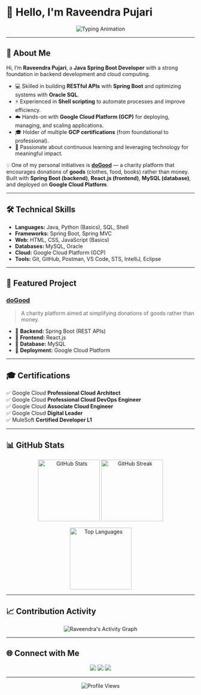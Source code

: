 # 👋 Hello, I'm Raveendra Pujari  

<p align="center">
  <img src="https://readme-typing-svg.herokuapp.com?size=24&color=58A6FF&center=true&vCenter=true&width=800&lines=Java+Developer;Spring+Boot+%7C+REST+APIs;Google+Cloud+Certified;Open+Source+Contributor;Always+Learning+%26+Building" alt="Typing Animation" />
</p>

---

## 🚀 About Me  
Hi, I’m **Raveendra Pujari**, a **Java Spring Boot Developer** with a strong foundation in backend development and cloud computing.  

- 💻 Skilled in building **RESTful APIs** with **Spring Boot** and optimizing systems with **Oracle SQL**.  
- ⚡ Experienced in **Shell scripting** to automate processes and improve efficiency.  
- ☁️ Hands-on with **Google Cloud Platform (GCP)** for deploying, managing, and scaling applications.  
- 🎓 Holder of multiple **GCP certifications** (from foundational to professional).  
- 🌱 Passionate about continuous learning and leveraging technology for meaningful impact.  

💡 One of my personal initiatives is **[doGood](https://wedogood.help)** — a charity platform that encourages donations of **goods** (clothes, food, books) rather than money. Built with **Spring Boot (backend)**, **React.js (frontend)**, **MySQL (database)**, and deployed on **Google Cloud Platform**.  

---

## 🛠️ Technical Skills  

- **Languages:** Java, Python (Basics), SQL, Shell  
- **Frameworks:** Spring Boot, Spring MVC  
- **Web:** HTML, CSS, JavaScript (Basics)  
- **Databases:** MySQL, Oracle  
- **Cloud:** Google Cloud Platform (GCP)  
- **Tools:** Git, GitHub, Postman, VS Code, STS, IntelliJ, Eclipse  

---

## 🌟 Featured Project  

### [doGood](https://wedogood.help)  
> A charity platform aimed at simplifying donations of goods rather than money.  

- 🔹 **Backend:** Spring Boot (REST APIs)  
- 🔹 **Frontend:** React.js  
- 🔹 **Database:** MySQL  
- 🔹 **Deployment:** Google Cloud Platform  

---

## 🎓 Certifications  

✅ Google Cloud **Professional Cloud Architect**  
✅ Google Cloud **Professional Cloud DevOps Engineer**  
✅ Google Cloud **Associate Cloud Engineer**  
✅ Google Cloud **Digital Leader**  
✅ MuleSoft **Certified Developer L1**  

---

## 📊 GitHub Stats  

<p align="center">
  <img src="https://github-readme-stats.vercel.app/api?username=raveendra11&show_icons=true&theme=tokyonight&hide_border=true" alt="GitHub Stats" height="165"/>
  <img src="https://github-readme-streak-stats.herokuapp.com/?user=raveendra11&theme=tokyonight&hide_border=true" alt="GitHub Streak" height="165"/>
</p>

<p align="center">
  <img src="https://github-readme-stats.vercel.app/api/top-langs/?username=raveendra11&layout=compact&theme=tokyonight&hide_border=true" alt="Top Languages" height="165"/>
</p>

---

## 📈 Contribution Activity  

<p align="center">
  <img src="https://github-readme-activity-graph.vercel.app/graph?username=raveendra11&theme=tokyo-night&hide_border=true" alt="Raveendra's Activity Graph"/>
</p>

---

## 🌐 Connect with Me  

<p align="center">
  <a href="https://www.linkedin.com/in/raveendra-eleven/"><img src="https://img.shields.io/badge/LinkedIn-blue?logo=linkedin&logoColor=white&style=for-the-badge" /></a>
  <a href="https://github.com/raveendra11"><img src="https://img.shields.io/badge/GitHub-black?logo=github&logoColor=white&style=for-the-badge" /></a>
  <a href="https://raveendra11.github.io/portfolio/"><img src="https://img.shields.io/badge/Portfolio-ff5722?logo=firefox&logoColor=white&style=for-the-badge" /></a>
</p>

---

<p align="center">
  <img src="https://komarev.com/ghpvc/?username=raveendra11&color=blue&style=flat-square" alt="Profile Views" />
</p>
